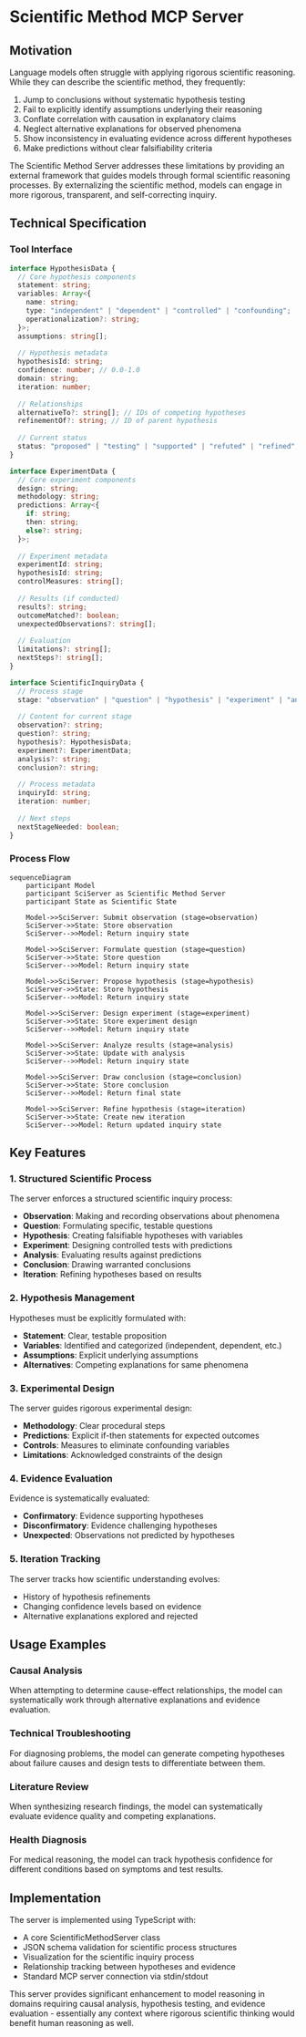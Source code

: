 # Scientific Method MCP Server

## Motivation

Language models often struggle with applying rigorous scientific reasoning. While they can describe the scientific method, they frequently:

1. Jump to conclusions without systematic hypothesis testing
2. Fail to explicitly identify assumptions underlying their reasoning
3. Conflate correlation with causation in explanatory claims
4. Neglect alternative explanations for observed phenomena
5. Show inconsistency in evaluating evidence across different hypotheses
6. Make predictions without clear falsifiability criteria

The Scientific Method Server addresses these limitations by providing an external framework that guides models through formal scientific reasoning processes. By externalizing the scientific method, models can engage in more rigorous, transparent, and self-correcting inquiry.

## Technical Specification

### Tool Interface

```typescript
interface HypothesisData {
  // Core hypothesis components
  statement: string;
  variables: Array<{
    name: string;
    type: "independent" | "dependent" | "controlled" | "confounding";
    operationalization?: string;
  }>;
  assumptions: string[];
  
  // Hypothesis metadata
  hypothesisId: string;
  confidence: number; // 0.0-1.0
  domain: string;
  iteration: number;
  
  // Relationships
  alternativeTo?: string[]; // IDs of competing hypotheses
  refinementOf?: string; // ID of parent hypothesis
  
  // Current status
  status: "proposed" | "testing" | "supported" | "refuted" | "refined";
}

interface ExperimentData {
  // Core experiment components
  design: string;
  methodology: string;
  predictions: Array<{
    if: string;
    then: string;
    else?: string;
  }>;
  
  // Experiment metadata
  experimentId: string;
  hypothesisId: string;
  controlMeasures: string[];
  
  // Results (if conducted)
  results?: string;
  outcomeMatched?: boolean;
  unexpectedObservations?: string[];
  
  // Evaluation
  limitations?: string[];
  nextSteps?: string[];
}

interface ScientificInquiryData {
  // Process stage
  stage: "observation" | "question" | "hypothesis" | "experiment" | "analysis" | "conclusion" | "iteration";
  
  // Content for current stage
  observation?: string;
  question?: string;
  hypothesis?: HypothesisData;
  experiment?: ExperimentData;
  analysis?: string;
  conclusion?: string;
  
  // Process metadata
  inquiryId: string;
  iteration: number;
  
  // Next steps
  nextStageNeeded: boolean;
}
```

### Process Flow

```mermaid
sequenceDiagram
    participant Model
    participant SciServer as Scientific Method Server
    participant State as Scientific State
    
    Model->>SciServer: Submit observation (stage=observation)
    SciServer->>State: Store observation
    SciServer-->>Model: Return inquiry state
    
    Model->>SciServer: Formulate question (stage=question)
    SciServer->>State: Store question
    SciServer-->>Model: Return inquiry state
    
    Model->>SciServer: Propose hypothesis (stage=hypothesis)
    SciServer->>State: Store hypothesis
    SciServer-->>Model: Return inquiry state
    
    Model->>SciServer: Design experiment (stage=experiment)
    SciServer->>State: Store experiment design
    SciServer-->>Model: Return inquiry state
    
    Model->>SciServer: Analyze results (stage=analysis)
    SciServer->>State: Update with analysis
    SciServer-->>Model: Return inquiry state
    
    Model->>SciServer: Draw conclusion (stage=conclusion)
    SciServer->>State: Store conclusion
    SciServer-->>Model: Return final state
    
    Model->>SciServer: Refine hypothesis (stage=iteration)
    SciServer->>State: Create new iteration
    SciServer-->>Model: Return updated inquiry state
```

## Key Features

### 1. Structured Scientific Process

The server enforces a structured scientific inquiry process:
- **Observation**: Making and recording observations about phenomena
- **Question**: Formulating specific, testable questions
- **Hypothesis**: Creating falsifiable hypotheses with variables
- **Experiment**: Designing controlled tests with predictions
- **Analysis**: Evaluating results against predictions
- **Conclusion**: Drawing warranted conclusions
- **Iteration**: Refining hypotheses based on results

### 2. Hypothesis Management

Hypotheses must be explicitly formulated with:
- **Statement**: Clear, testable proposition
- **Variables**: Identified and categorized (independent, dependent, etc.)
- **Assumptions**: Explicit underlying assumptions
- **Alternatives**: Competing explanations for same phenomena

### 3. Experimental Design

The server guides rigorous experimental design:
- **Methodology**: Clear procedural steps
- **Predictions**: Explicit if-then statements for expected outcomes
- **Controls**: Measures to eliminate confounding variables
- **Limitations**: Acknowledged constraints of the design

### 4. Evidence Evaluation

Evidence is systematically evaluated:
- **Confirmatory**: Evidence supporting hypotheses
- **Disconfirmatory**: Evidence challenging hypotheses
- **Unexpected**: Observations not predicted by hypotheses

### 5. Iteration Tracking

The server tracks how scientific understanding evolves:
- History of hypothesis refinements
- Changing confidence levels based on evidence
- Alternative explanations explored and rejected

## Usage Examples

### Causal Analysis
When attempting to determine cause-effect relationships, the model can systematically work through alternative explanations and evidence evaluation.

### Technical Troubleshooting
For diagnosing problems, the model can generate competing hypotheses about failure causes and design tests to differentiate between them.

### Literature Review
When synthesizing research findings, the model can systematically evaluate evidence quality and competing explanations.

### Health Diagnosis
For medical reasoning, the model can track hypothesis confidence for different conditions based on symptoms and test results.

## Implementation

The server is implemented using TypeScript with:
- A core ScientificMethodServer class
- JSON schema validation for scientific process structures
- Visualization for the scientific inquiry process
- Relationship tracking between hypotheses and evidence
- Standard MCP server connection via stdin/stdout

This server provides significant enhancement to model reasoning in domains requiring causal analysis, hypothesis testing, and evidence evaluation - essentially any context where rigorous scientific thinking would benefit human reasoning as well.
